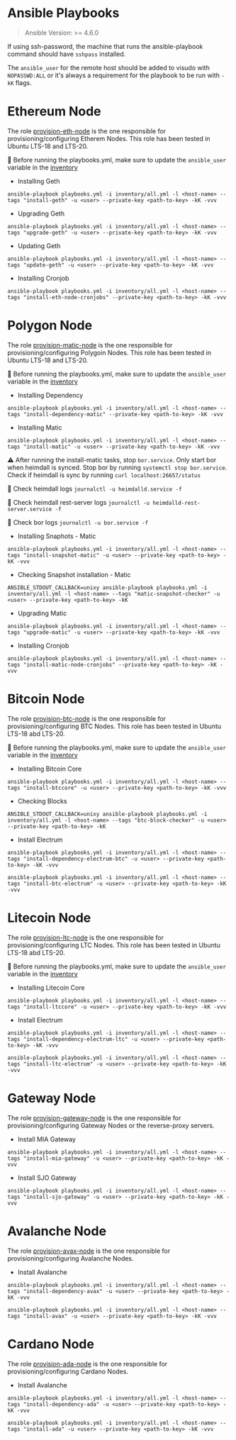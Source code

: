 # Ansible Playbooks

> Ansible Version: >= 4.6.0

If using ssh-password, the machine that runs the ansible-playbook command should have `sshpass` installed.

The `ansible_user` for the remote host should be added to visudo with `NOPASSWD:ALL` or it's always a requirement for the playbook to be run with `-kK` flags.


# Ethereum Node

The role [provision-eth-node](./roles/provision-eth-node) is the one responsible for provisioning/configuring Etherem Nodes. This role has been tested in Ubuntu LTS-18 and LTS-20.

:pushpin: Before running the playbooks.yml, make sure to update the `ansible_user` variable in the [inventory](./inventory/all.yml)


- Installing Geth
```
ansible-playbook playbooks.yml -i inventory/all.yml -l <host-name> --tags "install-geth" -u <user> --private-key <path-to-key> -kK -vvv
```

- Upgrading Geth
```
ansible-playbook playbooks.yml -i inventory/all.yml -l <host-name> --tags "upgrade-geth" -u <user> --private-key <path-to-key> -kK -vvv
```

- Updating Geth
```
ansible-playbook playbooks.yml -i inventory/all.yml -l <host-name> --tags "update-geth" -u <user> --private-key <path-to-key> -kK -vvv
```

- Installing Cronjob
```
ansible-playbook playbooks.yml -i inventory/all.yml -l <host-name> --tags "install-eth-node-cronjobs" --private-key <path-to-key> -kK -vvv
```

# Polygon Node

The role [provision-matic-node](./roles/provision-matic-node) is the one responsible for provisioning/configuring Polygoin Nodes. This role has been tested in Ubuntu LTS-18 and LTS-20.

:pushpin: Before running the playbooks.yml, make sure to update the `ansible_user` variable in the [inventory](./inventory/all.yml)


- Installing Dependency
```
ansible-playbook playbooks.yml -i inventory/all.yml -l <host-name> --tags "install-dependency-matic" --private-key <path-to-key> -kK -vvv
```

- Installing Matic
```
ansible-playbook playbooks.yml -i inventory/all.yml -l <host-name> --tags "install-matic" -u <user> --private-key <path-to-key> -kK -vvv
```

:warning: After running the install-matic tasks, stop `bor.service`. Only start bor when heimdall is synced. Stop bor by running `systemctl stop bor.service`. Check if heimdall is sync by running `curl localhost:26657/status`

:pushpin: Check heimdall logs `journalctl -u heimdalld.service -f`

:pushpin: Check heimdall rest-server logs `journalctl -u heimdalld-rest-server.service -f`

:pushpin: Check bor logs `journalctl -u bor.service -f`

- Installing Snaphots - Matic
```
ansible-playbook playbooks.yml -i inventory/all.yml -l <host-name> --tags "install-snapshot-matic" -u <user> --private-key <path-to-key> -kK -vvv
```

- Checking Snapshot installation - Matic
```
ANSIBLE_STDOUT_CALLBACK=unixy ansible-playbook playbooks.yml -i inventory/all.yml -l <host-name> --tags "matic-snapshot-checker" -u <user> --private-key <path-to-key> -kK
```

- Upgrading Matic
```
ansible-playbook playbooks.yml -i inventory/all.yml -l <host-name> --tags "upgrade-matic" -u <user> --private-key <path-to-key> -kK -vvv
```

- Installing Cronjob
```
ansible-playbook playbooks.yml -i inventory/all.yml -l <host-name> --tags "install-matic-node-cronjobs" --private-key <path-to-key> -kK -vvv
```

# Bitcoin Node

The role [provision-btc-node](./roles/provision-btc-node) is the one responsible for provisioning/configuring BTC Nodes. This role has been tested in Ubuntu LTS-18 abd LTS-20.

:pushpin: Before running the playbooks.yml, make sure to update the `ansible_user` variable in the [inventory](./inventory/all.yml)

- Installing Bitcoin Core
```
ansible-playbook playbooks.yml -i inventory/all.yml -l <host-name> --tags "install-btccore" -u <user> --private-key <path-to-key> -kK -vvv
```

- Checking Blocks
```
ANSIBLE_STDOUT_CALLBACK=unixy ansible-playbook playbooks.yml -i inventory/all.yml -l <host-name> --tags "btc-block-checker" -u <user> --private-key <path-to-key> -kK
```

- Install Electrum
```
ansible-playbook playbooks.yml -i inventory/all.yml -l <host-name> --tags "install-dependency-electrum-btc" -u <user> --private-key <path-to-key> -kK -vvv

ansible-playbook playbooks.yml -i inventory/all.yml -l <host-name> --tags "install-btc-electrum" -u <user> --private-key <path-to-key> -kK -vvv
```

# Litecoin Node

The role [provision-ltc-node](./roles/provision-ltc-node) is the one responsible for provisioning/configuring LTC Nodes. This role has been tested in Ubuntu LTS-18 abd LTS-20.

:pushpin: Before running the playbooks.yml, make sure to update the `ansible_user` variable in the [inventory](./inventory/all.yml)

- Installing Litecoin Core
```
ansible-playbook playbooks.yml -i inventory/all.yml -l <host-name> --tags "install-ltccore" -u <user> --private-key <path-to-key> -kK -vvv
```

- Install Electrum
```
ansible-playbook playbooks.yml -i inventory/all.yml -l <host-name> --tags "install-dependency-electrum-ltc" -u <user> --private-key <path-to-key> -kK -vvv

ansible-playbook playbooks.yml -i inventory/all.yml -l <host-name> --tags "install-ltc-electrum" -u <user> --private-key <path-to-key> -kK -vvv
```

# Gateway Node
The role [provision-gateway-node](./roles/provision-gateway-node) is the one responsible for provisioning/configuring Gateway Nodes or the reverse-proxy servers.

- Install MIA Gateway
```
ansible-playbook playbooks.yml -i inventory/all.yml -l <host-name> --tags "install-mia-gateway" -u <user> --private-key <path-to-key> -kK -vvv
```

- Install SJO Gateway
```
ansible-playbook playbooks.yml -i inventory/all.yml -l <host-name> --tags "install-sjo-gateway" -u <user> --private-key <path-to-key> -kK -vvv
```

# Avalanche Node
The role [provision-avax-node](./roles/provision-avax-node) is the one responsible for provisioning/configuring Avalanche Nodes.

- Install Avalanche
```
ansible-playbook playbooks.yml -i inventory/all.yml -l <host-name> --tags "install-dependency-avax" -u <user> --private-key <path-to-key> -kK -vvv

ansible-playbook playbooks.yml -i inventory/all.yml -l <host-name> --tags "install-avax" -u <user> --private-key <path-to-key> -kK -vvv
```

# Cardano Node
The role [provision-ada-node](./roles/provision-ada-node) is the one responsible for provisioning/configuring Cardano Nodes.

- Install Avalanche
```
ansible-playbook playbooks.yml -i inventory/all.yml -l <host-name> --tags "install-dependency-ada" -u <user> --private-key <path-to-key> -kK -vvv

ansible-playbook playbooks.yml -i inventory/all.yml -l <host-name> --tags "install-ada" -u <user> --private-key <path-to-key> -kK -vvv
```
